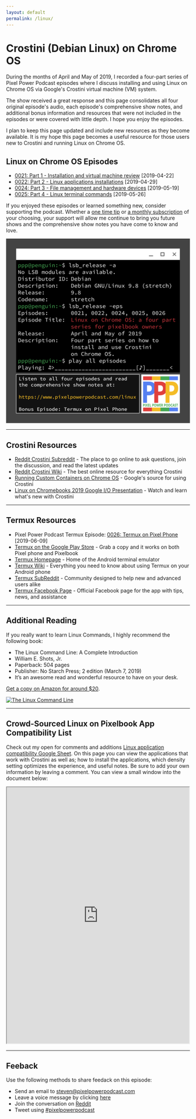 ```yaml
---
layout: default
permalink: /linux/
---
```


# Crostini (Debian Linux) on Chrome OS

During the months of April and May of 2019, I recorded a four-part series of Pixel Power Podcast episodes where I discuss installing and using Linux on Chrome OS via Google's Crostini virtual machine (VM) system.

The show received a great response and this page consolidates all four original episode's audio, each episode's comprehensive show notes, and additional bonus information and resources that were not included in the episodes or were covered with little depth. I hope you enjoy the episodes.

I plan to keep this page updated and include new resources as they become available. It is my hope this page becomes a useful resource for those users new to Crostini and running Linux on Chrome OS.

## Linux on Chrome OS Episodes

- [0021: Part 1 - Installation and virtual machine review](/021) [2019-04-22]
- [0022: Part 2 - Linux applications installations](/0022) [2019-04-29]
- [0024: Part 3 - File management and hardware devices](/0024) [2019-05-19]
- [0025: Part 4 - Linux terminal commands](/0025) [2019-05-26]

If you enjoyed these episodes or learned something new, consider supporting the podcast. Whether a [one time tip](https://www.paypal.me/stevencombs) or [a monthly subscription](https://anchor.fm/pixelpowerpodcast/support) of your choosing, your support will allow me continue to bring you future shows and the comprehensive show notes you have come to know and love.

![Episode Album Art](/images/design/linux-on-chromeos.png)

<hr>

## Crostini Resources

- [Reddit Crostini Subreddit](https://www.reddit.com/r/Crostini/) - The place to go online to ask questions, join the discussion, and read the latest updates
- [Reddit Crostini Wiki](https://old.reddit.com/r/Crostini/wiki/index) - The best online resource for everything Crostini
- [Running Custom Containers on Chrome OS](https://chromium.googlesource.com/chromiumos/docs/+/master/containers_and_vms.md) - Google's source for using Crostini
- [Linux on Chromebooks 2019 Google I/O Presentation](https://www.youtube.com/watch?v=pRlh8LX4kQI) - Watch and learn what's new with Crostini

<hr>

## Termux Resources

- Pixel Power Podcast Termux Episode: [0026: Termux on Pixel Phone](/0026) [2019-06-09]
- [Termux on the Google Play Store](https://play.google.com/store/apps/details?id=com.termux&hl=en_US) - Grab a copy and it works on both Pixel phone and Pixelbook
- [Termux Homepage](https://termux.com/) - Home of the Android terminal emulator
- [Termux Wiki](https://wiki.termux.com/wiki/Main_Page) - Everything you need to know about using Termux on your Android phone
- [Termux SubReddit](https://www.reddit.com/r/termux/) - Community designed to help new and advanced users alike
- [Termux Facebook Page](https://www.facebook.com/termux/) - Official Facebook page for the app with tips, news, and assistance

<hr>

## Additional Reading

If you really want to learn Linux Commands, I highly recommend the following book:

- The Linux Command Line: A Complete Introduction
- William E. Shots, Jr.
- Paperback: 504 pages
- Publisher: No Starch Press; 2 edition (March 7, 2019)
- It’s an awesome read and wonderful resource to have on your desk.

[Get a copy on Amazon for around $20](https://amzn.to/39zpSMm).

[![The Linux Command Line](https://images-na.ssl-images-amazon.com/images/I/51-T4ZwKduL._SX376_BO1,204,203,200_.jpg)](https://amzn.to/39zpSMm)

<hr>

## Crowd-Sourced Linux on Pixelbook App Compatibility List

Check out my open for comments and additions [Linux application compatibility Google Sheet](https://docs.google.com/spreadsheets/d/1Roo_GXUewJamb6_OUVbdYW2w5o9XJLXYW392s8TAA-Y/edit?usp=sharing). On this page you can view the applications that work with Crostini as well as; how to install the applications, which density setting optimizes the experience, and useful notes. Be sure to add your own information by leaving a comment. You can view a small window into the document below:

<p><iframe src="https://docs.google.com/spreadsheets/d/e/2PACX-1vR-0z0oZFgd1DYnDW4yCOy3hzY-OuFCi1I9wcXGtm3us9IJqkwyZwAQgXtAk33RzoQMo4yH88IydVkj/pubhtml?widget=true&amp;headers=false" width="500px" height="700px" scrolling="yes"></iframe></p>

<hr>

## Feeback

Use the following methods to share feedack on this episode:

* Send an email to <steven@pixelpowerpodcast.com>
* Leave a voice message by clicking [here](https://anchor.fm/pixelpowerpodcast/message)
* Join the conversation on [Reddit](https://www.reddit.com/r/pixelpowerpodcast/)
* Tweet using [#pixelpowerpodcast](https://twitter.com/search?q=%23pixelpowerpodcast&src=typed_query)
